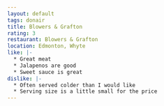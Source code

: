 ```yaml
---
layout: default
tags: donair
title: Blowers & Grafton
rating: 3
restaurant: Blowers & Grafton
location: Edmonton, Whyte
like: |-
  * Great meat
  * Jalapenos are good
  * Sweet sauce is great
dislike: |-
  * Often served colder than I would like
  * Serving size is a little small for the price
---
```

